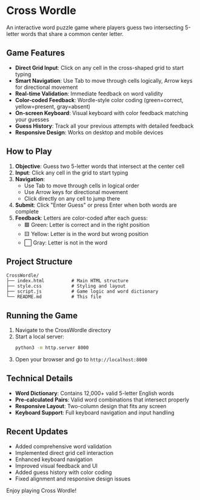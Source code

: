# Cross Wordle

An interactive word puzzle game where players guess two intersecting 5-letter words that share a common center letter.

## Game Features

- **Direct Grid Input**: Click on any cell in the cross-shaped grid to start typing
- **Smart Navigation**: Use Tab to move through cells logically, Arrow keys for directional movement
- **Real-time Validation**: Immediate feedback on word validity
- **Color-coded Feedback**: Wordle-style color coding (green=correct, yellow=present, gray=absent)
- **On-screen Keyboard**: Visual keyboard with color feedback matching your guesses
- **Guess History**: Track all your previous attempts with detailed feedback
- **Responsive Design**: Works on desktop and mobile devices

## How to Play

1. **Objective**: Guess two 5-letter words that intersect at the center cell
2. **Input**: Click any cell in the grid to start typing
3. **Navigation**: 
   - Use Tab to move through cells in logical order
   - Use Arrow keys for directional movement
   - Click directly on any cell to jump there
4. **Submit**: Click "Enter Guess" or press Enter when both words are complete
5. **Feedback**: Letters are color-coded after each guess:
   - 🟩 Green: Letter is correct and in the right position
   - 🟨 Yellow: Letter is in the word but wrong position  
   - ⬜ Gray: Letter is not in the word

## Project Structure

```
CrossWordle/
├── index.html          # Main HTML structure
├── style.css           # Styling and layout
├── script.js           # Game logic and word dictionary
└── README.md           # This file
```

## Running the Game

1. Navigate to the CrossWordle directory
2. Start a local server:
   ```bash
   python3 -m http.server 8000
   ```
3. Open your browser and go to `http://localhost:8000`

## Technical Details

- **Word Dictionary**: Contains 12,000+ valid 5-letter English words
- **Pre-calculated Pairs**: Valid word combinations that intersect properly
- **Responsive Layout**: Two-column design that fits any screen
- **Keyboard Support**: Full keyboard navigation and input handling

## Recent Updates

- Added comprehensive word validation
- Implemented direct grid cell interaction
- Enhanced keyboard navigation
- Improved visual feedback and UI
- Added guess history with color coding
- Fixed alignment and responsive design issues

Enjoy playing Cross Wordle! 